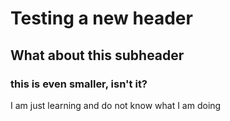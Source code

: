 # Testing a new header
## What about this subheader
### this is even smaller, isn't it?

I am just learning and do not know what I am doing
